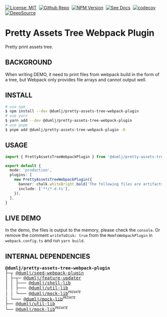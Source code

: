 <!-- This file is dynamically generated. please edit in __readme__ -->

[![License: MIT](https://img.shields.io/badge/License-MIT-4c1.svg)](https://opensource.org/licenses/MIT)&nbsp;
[![Github Repo](https://img.shields.io/badge/GITHUB-REPO-0?logo=github)](https://github.com/dumlj/dumlj-build/tree/main/@webpack-plugin/pretty-assets-tree-webpack-plugin)&nbsp;
[![NPM Version](https://badge.fury.io/js/@dumlj%2Fpretty-assets-tree-webpack-plugin.svg)](https://www.npmjs.com/package/@dumlj/pretty-assets-tree-webpack-plugin)&nbsp;
[![See Docs](https://img.shields.io/badge/see-docs-blue?logo=dumi&logoColor=green)](https://dumlj.github.io/dumlj-build/docs)&nbsp;
[![codecov](https://codecov.io/gh/dumlj/dumlj-build/graph/badge.svg?token=ELV5W1H0C0)](https://codecov.io/gh/dumlj/dumlj-build)&nbsp;
[![DeepSource](https://app.deepsource.com/gh/dumlj/dumlj-build.svg/?label=active+issues&show_trend=true&token=YtSFFZ702Q016pjWlBWT30Iy)](https://app.deepsource.com/gh/dumlj/dumlj-build/)&nbsp;

# Pretty Assets Tree Webpack Plugin

Pretty print assets tree.

## BACKGROUND

When writing DEMO, it need to print files from webpack build in the form of a tree, but Webpack only provides file arrays and cannot output well.

## INSTALL

```bash
# use npm
$ npm install --dev @dumlj/pretty-assets-tree-webpack-plugin
# use yarn
$ yarn add --dev @dumlj/pretty-assets-tree-webpack-plugin
# use pnpm
$ pnpm add @dumlj/pretty-assets-tree-webpack-plugin -D
```

## USAGE

```ts
import { PrettyAssetsTreeWebpackPlugin } from '@dumlj/pretty-assets-tree-webpack-plugin'

export default {
  mode: 'production',
  plugins: [
    new PrettyAssetsTreeWebpackPlugin({
      banner: chalk.whiteBright.bold('The following files are artifacts.'),
      include: ['**/*.d.ts'],
    }),
  ],
}
```

## LIVE DEMO

In the demo, the files is output to the memory, please check the `console`.
Or remove the comment `writeToDisk: true` from the `MemfsWebpackPlugin` in `webpack.config.ts` and run `yarn build`.

<dumlj-stackblitz height="47vw" src="@dumlj-example/pretty-assets-tree-webpack-plugin"></dumlj-stackblitz>

## INTERNAL DEPENDENCIES

<pre>
<b>@dumlj/pretty-assets-tree-webpack-plugin</b>
├─┬ <a is="dumlj-link" data-project="%7B%22name%22:%22@dumlj/seed-webpack-plugin%22,%22version%22:%222.5.21%22,%22description%22:%22Basic%20webpack%20plugins%22,%22isPrivate%22:false,%22location%22:%22@webpack-plugin/seed-webpack-plugin%22,%22dependencies%22:%5B%22@dumlj/feature-updater%22,%22chalk%22,%22tslib%22,%22utility-types%22,%22@dumlj/mock-lib%22,%22@jest/types%22,%22@types/webpack%22,%22ts-jest%22,%22webpack%22%5D,%22workspaceDependencies%22:%5B%22@dumlj/feature-updater%22,%22@dumlj/mock-lib%22%5D%7D" href="https://github.com/dumlj/dumlj-build/tree/main/@webpack-plugin/seed-webpack-plugin">@dumlj/seed-webpack-plugin</a>
│ ├─┬─ <a is="dumlj-link" data-project="%7B%22name%22:%22@dumlj/feature-updater%22,%22version%22:%222.5.21%22,%22description%22:%22updater%20for%20packages.%22,%22isPrivate%22:false,%22location%22:%22@feature/feature-updater%22,%22dependencies%22:%5B%22@dumlj/shell-lib%22,%22@dumlj/util-lib%22,%22fs-extra%22,%22semver%22,%22tslib%22,%22@dumlj/mock-lib%22,%22@jest/types%22,%22ts-jest%22%5D,%22workspaceDependencies%22:%5B%22@dumlj/shell-lib%22,%22@dumlj/util-lib%22,%22@dumlj/mock-lib%22%5D%7D" href="https://github.com/dumlj/dumlj-build/tree/main/@feature/feature-updater">@dumlj/feature-updater</a>
│ │ ├─── <a is="dumlj-link" data-project="%7B%22name%22:%22@dumlj/shell-lib%22,%22version%22:%222.5.21%22,%22description%22:%22shell%20%E5%B7%A5%E5%85%B7%E5%BA%93%22,%22isPrivate%22:false,%22location%22:%22@lib/shell-lib%22,%22dependencies%22:%5B%22@jest/types%22,%22chokidar%22,%22command-exists%22,%22lodash%22,%22tslib%22,%22ts-jest%22,%22tsd-lite%22%5D,%22workspaceDependencies%22:%5B%5D%7D" href="https://github.com/dumlj/dumlj-build/tree/main/@lib/shell-lib">@dumlj/shell-lib</a>
│ │ ├─── <a is="dumlj-link" data-project="%7B%22name%22:%22@dumlj/util-lib%22,%22version%22:%222.5.21%22,%22description%22:%22util%20%E5%B7%A5%E5%85%B7%E5%BA%93%22,%22isPrivate%22:false,%22location%22:%22@lib/util-lib%22,%22dependencies%22:%5B%22fs-extra%22,%22glob%22,%22lodash%22,%22tslib%22,%22@jest/types%22,%22memfs%22,%22ts-jest%22%5D,%22workspaceDependencies%22:%5B%5D%7D" href="https://github.com/dumlj/dumlj-build/tree/main/@lib/util-lib">@dumlj/util-lib</a>
│ │ └─── <a is="dumlj-link" data-project="%7B%22name%22:%22@dumlj/mock-lib%22,%22version%22:%222.5.21%22,%22description%22:%22mock%20%E5%B7%A5%E5%85%B7%E5%BA%93%22,%22isPrivate%22:true,%22location%22:%22@lib/mock-lib%22,%22dependencies%22:%5B%22memfs%22,%22tslib%22,%22webpack%22,%22@jest/types%22,%22ts-jest%22%5D,%22workspaceDependencies%22:%5B%5D%7D" href="https://github.com/dumlj/dumlj-build/tree/main/@lib/mock-lib">@dumlj/mock-lib</a><sup><small><i>PRIVATE</i></small></sup>
│ └─── <a is="dumlj-link" data-project="%7B%22name%22:%22@dumlj/mock-lib%22,%22version%22:%222.5.21%22,%22description%22:%22mock%20%E5%B7%A5%E5%85%B7%E5%BA%93%22,%22isPrivate%22:true,%22location%22:%22@lib/mock-lib%22,%22dependencies%22:%5B%22memfs%22,%22tslib%22,%22webpack%22,%22@jest/types%22,%22ts-jest%22%5D,%22workspaceDependencies%22:%5B%5D%7D" href="https://github.com/dumlj/dumlj-build/tree/main/@lib/mock-lib">@dumlj/mock-lib</a><sup><small><i>PRIVATE</i></small></sup>
├── <a is="dumlj-link" data-project="%7B%22name%22:%22@dumlj/util-lib%22,%22version%22:%222.5.21%22,%22description%22:%22util%20%E5%B7%A5%E5%85%B7%E5%BA%93%22,%22isPrivate%22:false,%22location%22:%22@lib/util-lib%22,%22dependencies%22:%5B%22fs-extra%22,%22glob%22,%22lodash%22,%22tslib%22,%22@jest/types%22,%22memfs%22,%22ts-jest%22%5D,%22workspaceDependencies%22:%5B%5D%7D" href="https://github.com/dumlj/dumlj-build/tree/main/@lib/util-lib">@dumlj/util-lib</a>
└── <a is="dumlj-link" data-project="%7B%22name%22:%22@dumlj/mock-lib%22,%22version%22:%222.5.21%22,%22description%22:%22mock%20%E5%B7%A5%E5%85%B7%E5%BA%93%22,%22isPrivate%22:true,%22location%22:%22@lib/mock-lib%22,%22dependencies%22:%5B%22memfs%22,%22tslib%22,%22webpack%22,%22@jest/types%22,%22ts-jest%22%5D,%22workspaceDependencies%22:%5B%5D%7D" href="https://github.com/dumlj/dumlj-build/tree/main/@lib/mock-lib">@dumlj/mock-lib</a><sup><small><i>PRIVATE</i></small></sup>
</pre>
